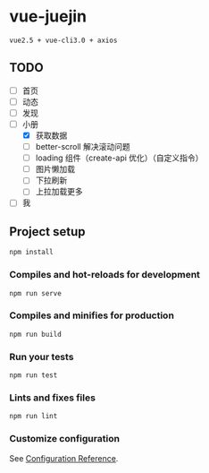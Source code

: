 # vue-juejin

    vue2.5 + vue-cli3.0 + axios

## TODO

- [ ] 首页
- [ ] 动态
- [ ] 发现
- [ ] 小册
    - [X] 获取数据
    - [ ] better-scroll 解决滚动问题
    - [ ] loading 组件（create-api 优化）（自定义指令）
    - [ ] 图片懒加载
    - [ ] 下拉刷新
    - [ ] 上拉加载更多
- [ ] 我

## Project setup
```
npm install
```

### Compiles and hot-reloads for development
```
npm run serve
```

### Compiles and minifies for production
```
npm run build
```

### Run your tests
```
npm run test
```

### Lints and fixes files
```
npm run lint
```

### Customize configuration
See [Configuration Reference](https://cli.vuejs.org/config/).
